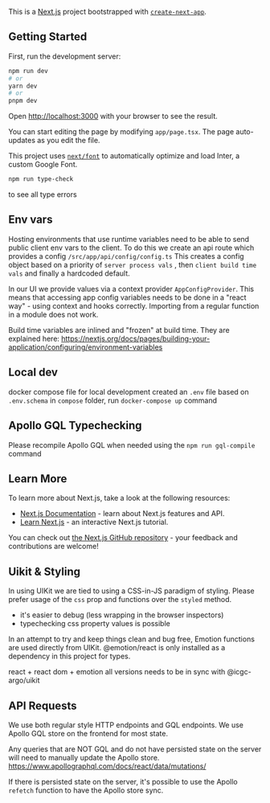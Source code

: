 This is a [Next.js](https://nextjs.org/) project bootstrapped with [`create-next-app`](https://github.com/vercel/next.js/tree/canary/packages/create-next-app).

## Getting Started

First, run the development server:

```bash
npm run dev
# or
yarn dev
# or
pnpm dev
```

Open [http://localhost:3000](http://localhost:3000) with your browser to see the result.

You can start editing the page by modifying `app/page.tsx`. The page auto-updates as you edit the file.

This project uses [`next/font`](https://nextjs.org/docs/basic-features/font-optimization) to automatically optimize and load Inter, a custom Google Font.

```bash
npm run type-check
```

to see all type errors

## Env vars

Hosting environments that use runtime variables need to be able to send public client env vars to the client.
To do this we create an api route which provides a config `/src/app/api/config/config.ts`
This creates a config object based on a priority of `server process vals` , then `client build time vals` and finally a hardcoded default.

In our UI we provide values via a context provider `AppConfigProvider`. This means that accessing app config variables needs to be done in a "react way" - using context and hooks correctly. Importing from a regular function in a module does not work.

Build time variables are inlined and "frozen" at build time. They are explained here:
https://nextjs.org/docs/pages/building-your-application/configuring/environment-variables

## Local dev

docker compose file for local development
created an `.env` file based on `.env.schema`
in `compose` folder, run `docker-compose up` command

## Apollo GQL Typechecking

Please recompile Apollo GQL when needed using the `npm run gql-compile` command

## Learn More

To learn more about Next.js, take a look at the following resources:

- [Next.js Documentation](https://nextjs.org/docs) - learn about Next.js features and API.
- [Learn Next.js](https://nextjs.org/learn) - an interactive Next.js tutorial.

You can check out [the Next.js GitHub repository](https://github.com/vercel/next.js/) - your feedback and contributions are welcome!

## Uikit & Styling

In using UIKit we are tied to using a CSS-in-JS paradigm of styling.
Please prefer usage of the `css` prop and functions over the `styled` method.

- it's easier to debug (less wrapping in the browser inspectors)
- typechecking css property values is possible

In an attempt to try and keep things clean and bug free, Emotion functions are used directly from UIKit.
@emotion/react is only installed as a dependency in this project for types.

react + react dom + emotion all versions needs to be in sync with @icgc-argo/uikit

## API Requests

We use both regular style HTTP endpoints and GQL endpoints.
We use Apollo GQL store on the frontend for most state.

Any queries that are NOT GQL and do not have persisted state on the server will need to manually update the Apollo store.
https://www.apollographql.com/docs/react/data/mutations/

If there is persisted state on the server, it's possible to use the Apollo `refetch` function to have the Apollo store sync.
